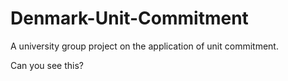 # Denmark-Unit-Commitment
A university group project on the application of unit commitment.

Can you see this?
